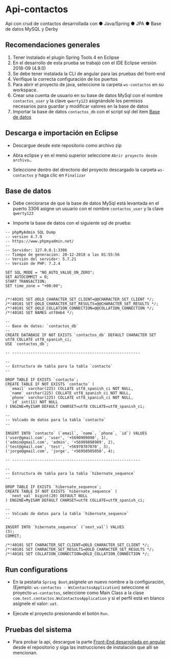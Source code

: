 # Api-contactos
Api con crud de contactos desarrollada con ● Java/Spring ● JPA ● Base de datos MySQL y Derby

## Recomendaciones generales

1.  Tener instalado el plugin Spring Tools 4 en Eclipse
2.	En el desarrollo de esta prueba se trabajó con el IDE Eclipse versión 2018-09 (4.9.0)
3.	Se debe tener instalada la CLI de angular para las pruebas del front-end
4.	Verifique la correcta configuración de los puertos
5.	Para abrir el proyecto de java, seleccione la carpeta `ws-contactos` en su workspace.
6.	Crear una cuenta de usuario en su base de datos MySql con el nombre `contactos_user` y la clave `qwerty123` asignándole los permisos necesarios para guardar y modificar valores en la base de datos
7.	Importar la base de datos `contactos_db` con el script sql del item [Base de datos](https://github.com/softdirex/api-contactos#base-de-datos)


## Descarga e importación en Eclipse

- Descargue desde este repositorio como archivo zip

- Abra eclipse y en el menú superior seleccione `Abrir proyecto desde archivo…` 

- Seleccione dentro del directorio del proyecto descargado la carpeta `ws-contactos` y haga clic en `Finalizar`

## Base de datos
- Debe cerciorarse de que la base de datos MySql está levantada en el puerto 3306 asigne un usuario con el nombre `contactos_user` y la clave `qwerty123`

- Importe la base de datos con el siguiente sql de prueba:
```
-- phpMyAdmin SQL Dump
-- version 4.7.9
-- https://www.phpmyadmin.net/
--
-- Servidor: 127.0.0.1:3306
-- Tiempo de generación: 20-12-2018 a las 01:55:56
-- Versión del servidor: 5.7.21
-- Versión de PHP: 7.2.4

SET SQL_MODE = "NO_AUTO_VALUE_ON_ZERO";
SET AUTOCOMMIT = 0;
START TRANSACTION;
SET time_zone = "+00:00";


/*!40101 SET @OLD_CHARACTER_SET_CLIENT=@@CHARACTER_SET_CLIENT */;
/*!40101 SET @OLD_CHARACTER_SET_RESULTS=@@CHARACTER_SET_RESULTS */;
/*!40101 SET @OLD_COLLATION_CONNECTION=@@COLLATION_CONNECTION */;
/*!40101 SET NAMES utf8mb4 */;

--
-- Base de datos: `contactos_db`
--
CREATE DATABASE IF NOT EXISTS `contactos_db` DEFAULT CHARACTER SET utf8 COLLATE utf8_spanish_ci;
USE `contactos_db`;

-- --------------------------------------------------------

--
-- Estructura de tabla para la tabla `contacto`
--

DROP TABLE IF EXISTS `contacto`;
CREATE TABLE IF NOT EXISTS `contacto` (
  `email` varchar(225) COLLATE utf8_spanish_ci NOT NULL,
  `name` varchar(225) COLLATE utf8_spanish_ci NOT NULL,
  `phone` varchar(225) COLLATE utf8_spanish_ci NOT NULL,
  `id` int(11) NOT NULL
) ENGINE=MyISAM DEFAULT CHARSET=utf8 COLLATE=utf8_spanish_ci;

--
-- Volcado de datos para la tabla `contacto`
--

INSERT INTO `contacto` (`email`, `name`, `phone`, `id`) VALUES
('user@gmail.com', 'user', '+5690909090', 1),
('admin@gmail.com', 'admin', '+56989898989', 2),
('test@gmail.com', 'test', '+56970707070', 3),
('jorge@gmail.com', 'jorge', '+56950505050', 4);

-- --------------------------------------------------------

--
-- Estructura de tabla para la tabla `hibernate_sequence`
--

DROP TABLE IF EXISTS `hibernate_sequence`;
CREATE TABLE IF NOT EXISTS `hibernate_sequence` (
  `next_val` bigint(20) DEFAULT NULL
) ENGINE=MyISAM DEFAULT CHARSET=utf8 COLLATE=utf8_spanish_ci;

--
-- Volcado de datos para la tabla `hibernate_sequence`
--

INSERT INTO `hibernate_sequence` (`next_val`) VALUES
(5);
COMMIT;

/*!40101 SET CHARACTER_SET_CLIENT=@OLD_CHARACTER_SET_CLIENT */;
/*!40101 SET CHARACTER_SET_RESULTS=@OLD_CHARACTER_SET_RESULTS */;
/*!40101 SET COLLATION_CONNECTION=@OLD_COLLATION_CONNECTION */;
```



## Run configurations
-	En la pestaña `Spring Boot`,asígnele un nuevo nombre a la configuración,(Ejemplo: `ws-contactos - WsContactosApplication`)  seleccione el proyecto `ws-contactos`, seleccione como Main Class a la clase `com.test.contactos.WsContactosApplication` y si el perfil está en blanco asígnele el valor: `uat`.

- Ejecute el proyecto presionando el botón `Run`.

## Pruebas del sistema
- Para probar la api, descargue la parte [Front-End desarrollada en angular](https://github.com/softdirex/vista-contactos) desde el repositorio y siga las instrucciones de instalación que allí se mencionan.
